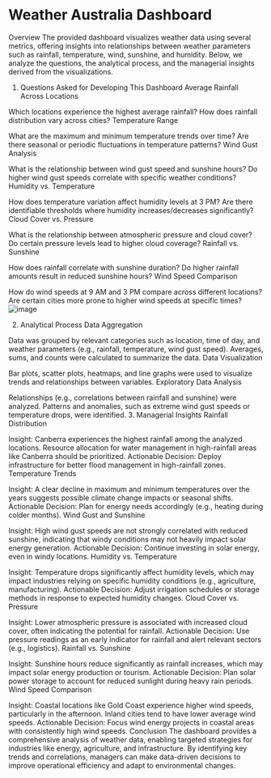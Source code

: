 # Weather Australia Dashboard
Overview
The provided dashboard visualizes weather data using several metrics, offering insights into relationships between weather parameters such as rainfall, temperature, wind, sunshine, and humidity. Below, we analyze the questions, the analytical process, and the managerial insights derived from the visualizations.

1. Questions Asked for Developing This Dashboard
Average Rainfall Across Locations

Which locations experience the highest average rainfall?
How does rainfall distribution vary across cities?
Temperature Range

What are the maximum and minimum temperature trends over time?
Are there seasonal or periodic fluctuations in temperature patterns?
Wind Gust Analysis

What is the relationship between wind gust speed and sunshine hours?
Do higher wind gust speeds correlate with specific weather conditions?
Humidity vs. Temperature

How does temperature variation affect humidity levels at 3 PM?
Are there identifiable thresholds where humidity increases/decreases significantly?
Cloud Cover vs. Pressure

What is the relationship between atmospheric pressure and cloud cover?
Do certain pressure levels lead to higher cloud coverage?
Rainfall vs. Sunshine

How does rainfall correlate with sunshine duration?
Do higher rainfall amounts result in reduced sunshine hours?
Wind Speed Comparison

How do wind speeds at 9 AM and 3 PM compare across different locations?
Are certain cities more prone to higher wind speeds at specific times?
![image](https://github.com/user-attachments/assets/fa70e9c8-dcc1-4c67-920d-2c0bd36b9efa)


2. Analytical Process
Data Aggregation

Data was grouped by relevant categories such as location, time of day, and weather parameters (e.g., rainfall, temperature, wind gust speed).
Averages, sums, and counts were calculated to summarize the data.
Data Visualization

Bar plots, scatter plots, heatmaps, and line graphs were used to visualize trends and relationships between variables.
Exploratory Data Analysis

Relationships (e.g., correlations between rainfall and sunshine) were analyzed.
Patterns and anomalies, such as extreme wind gust speeds or temperature drops, were identified.
3. Managerial Insights
Rainfall Distribution

Insight: Canberra experiences the highest rainfall among the analyzed locations. Resource allocation for water management in high-rainfall areas like Canberra should be prioritized.
Actionable Decision: Deploy infrastructure for better flood management in high-rainfall zones.
Temperature Trends

Insight: A clear decline in maximum and minimum temperatures over the years suggests possible climate change impacts or seasonal shifts.
Actionable Decision: Plan for energy needs accordingly (e.g., heating during colder months).
Wind Gust and Sunshine

Insight: High wind gust speeds are not strongly correlated with reduced sunshine, indicating that windy conditions may not heavily impact solar energy generation.
Actionable Decision: Continue investing in solar energy, even in windy locations.
Humidity vs. Temperature

Insight: Temperature drops significantly affect humidity levels, which may impact industries relying on specific humidity conditions (e.g., agriculture, manufacturing).
Actionable Decision: Adjust irrigation schedules or storage methods in response to expected humidity changes.
Cloud Cover vs. Pressure

Insight: Lower atmospheric pressure is associated with increased cloud cover, often indicating the potential for rainfall.
Actionable Decision: Use pressure readings as an early indicator for rainfall and alert relevant sectors (e.g., logistics).
Rainfall vs. Sunshine

Insight: Sunshine hours reduce significantly as rainfall increases, which may impact solar energy production or tourism.
Actionable Decision: Plan solar power storage to account for reduced sunlight during heavy rain periods.
Wind Speed Comparison

Insight: Coastal locations like Gold Coast experience higher wind speeds, particularly in the afternoon. Inland cities tend to have lower average wind speeds.
Actionable Decision: Focus wind energy projects in coastal areas with consistently high wind speeds.
Conclusion
The dashboard provides a comprehensive analysis of weather data, enabling targeted strategies for industries like energy, agriculture, and infrastructure. By identifying key trends and correlations, managers can make data-driven decisions to improve operational efficiency and adapt to environmental changes.
